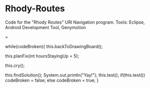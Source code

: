Rhody-Routes
=
Code for the "Rhody Routes" URI Navigation program.
Tools:
Eclipse,
Android Development Tool,
Genymotion

=

while(codeBroken){
  this.backToDrawingBoard();
  
  this.planFix(int hoursStayingUp = 5);
  
  this.cry();
  
  this.findSolution();
  System.out.println("Yay!");
  this.test();
  if(this.test())
    codeBroken = false;
  else
    codeBroken = true;
}
